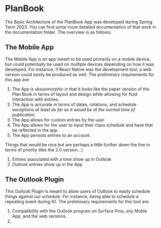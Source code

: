 # PlanBook

The Basic Architecture of the PlanBook App was developed during Spring Term 2023. You can find some more detailed documentation of that work in the documentation folder. The overview is as follows: 

## The Mobile App

The Mobile App is an app meant to be used primarily on a mobile device, but could potentially be used on multiple devices depending on how it was developed. For instance, if React Native was the development tool, a web version could easily be produced as well. The preliminary requirements for this app are:

1. The App is _skeuomorphic_ in that it looks like the paper version of the Plan Book in terms of layout and design while allowing for fluid interaction with entries.
2. The App is accurate in terms of dates, rotations, and schedule exceptions _at least as far as it would be at the normal time of publication_.
3. The App allows for custom entries by the user.
4. The App allows for the user to input their class schedule and have that be reflected in the app.
5. The App persists entries to an account. 

Things that would be nice but are perhaps a little further down the line in terms of priority (like the 2.0 version...)

1. Entries associated with a time show up in Outlook
2. Outlook entries show up in the App

## The Outlook Plugin

This Outlook Plugin is meant to allow users of Outlook to easily schedule things against our schedule. For instance, being able to schedule a repeating event during A1. The preliminary requirements for this tool are: 

1. Compatibility with the Outlook program on Surface Pros, any Moble App, and the web versions.
2. 
